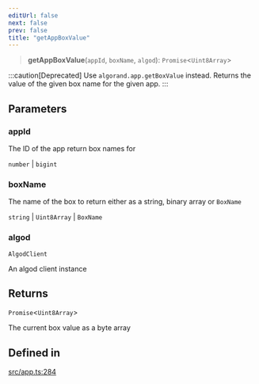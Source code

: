 ```yaml
---
editUrl: false
next: false
prev: false
title: "getAppBoxValue"
---
```


> **getAppBoxValue**(`appId`, `boxName`, `algod`): `Promise`\<`Uint8Array`\>

:::caution[Deprecated]
Use `algorand.app.getBoxValue` instead.
Returns the value of the given box name for the given app.
:::

## Parameters

### appId

The ID of the app return box names for

`number` | `bigint`

### boxName

The name of the box to return either as a string, binary array or `BoxName`

`string` | `Uint8Array` | `BoxName`

### algod

`AlgodClient`

An algod client instance

## Returns

`Promise`\<`Uint8Array`\>

The current box value as a byte array

## Defined in

[src/app.ts:284](https://github.com/algorandfoundation/algokit-utils-ts/blob/87156fe9637eca52c0bc9e840c5804088cb40974/src/app.ts#L284)
